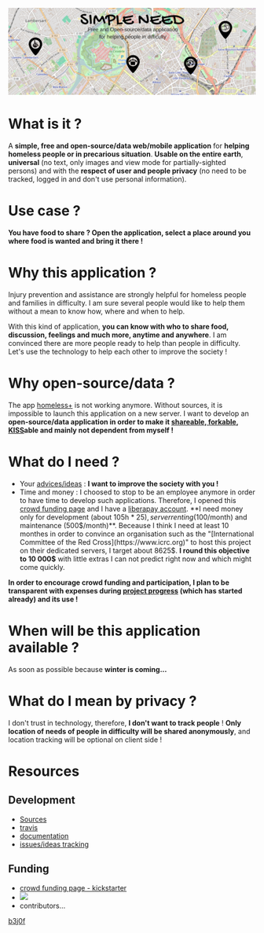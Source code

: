[![](https://github.com/b3j0f/simpleneed/raw/master/static/images/banner.png)](https://b3j0f.github.io/simpleneed/)

# What is it ?
A **simple, free and open-source/data web/mobile application** for **helping homeless people or in precarious situation**. **Usable on the entire earth**, **universal** (no text, only images and view mode for partially-sighted persons) and with the **respect of user and people privacy** (no need to be tracked, logged in and don't use personal information).

# Use case ?
**You have food to share ? Open the application, select a place around you where food is wanted and bring it there !**

# Why this application ?
Injury prevention and assistance are strongly helpful for homeless people and families in difficulty. I am sure several people would like to help them without a mean to know how, where and when to help.

With this kind of application, **you can know with who to share food, discussion, feelings and much more, anytime and anywhere**. I am convinced there are more people ready to help than people in difficulty. Let's use the technology to help each other to improve the society !

# Why open-source/data ?
The app [homeless+](http://homeless.com) is not working anymore. Without sources, it is impossible to launch this application on a new server. I want to develop an **open-source/data application in order to make it [shareable, forkable](https://github.com/b3j0f/simpleneed/), [KISS](https://en.wikipedia.org/wiki/KISS_principle)able and mainly not dependent from myself !**

# What do I need ?
- Your [advices/ideas](https://github.com/b3j0f/simpleneed/issues) : **I want to improve the society with you !**
- Time and money : I choosed to stop to be an employee anymore in order to have time to develop such applications. Therefore, I opened this [crowd funding page](https://www.kickstarter.com/projects/b3j0f/1289896395?token=261a8b18) and I have a [liberapay account](https://liberapay.com/b3j0f/donate). **I need money only for development (about 105h * 25$), server renting (100$/month) and maintenance (500$/month)**. Beceause I think I need at least 10 monthes in order to convince an organisation such as the "[International Committee of the Red Cross](https://www.icrc.org)" to host this project on their dedicated servers, I target about 8625$. **I round this objective to 10 000$** with little extras I can not predict right now and which might come quickly.

**In order to encourage crowd funding and participation, I plan to be transparent with expenses during [project progress](https://b3j0f.github.io/simpleneed/) (which has started already) and its use !**

# When will be this application available ?
As soon as possible because **winter is coming...**

# What do I mean by privacy ?
I don't trust in technology, therefore, **I don't want to track people** ! **Only location of needs of people in difficulty will be shared anonymously**, and location tracking will be optional on client side !

# Resources

## Development

- [Sources](https://github.com/b3j0f/simpleneed)
- [travis](https://travis.com/b3j0f/simpleneed)
- [documentation](https://readthedocs.com/b3j0f/simpleneed)
- [issues/ideas tracking](https://github.com/b3j0f/simpleneed/issues)

## Funding

- [crowd funding page - kickstarter](https://www.kickstarter.com/projects/b3j0f/1289896395?token=261a8b18)
- [![](https://liberapay.com/assets/widgets/donate.svg)](https://liberapay.com/b3j0f/donate)
- contributors...

[b3j0f](https://github.com/b3j0f)

